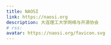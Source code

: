 ```yaml
---
title: NAOSI
link: https://naosi.org
description: 大连理工大学网络与开源协会
# rss:
avatar: https://naosi.org/favicon.svg
---
```

